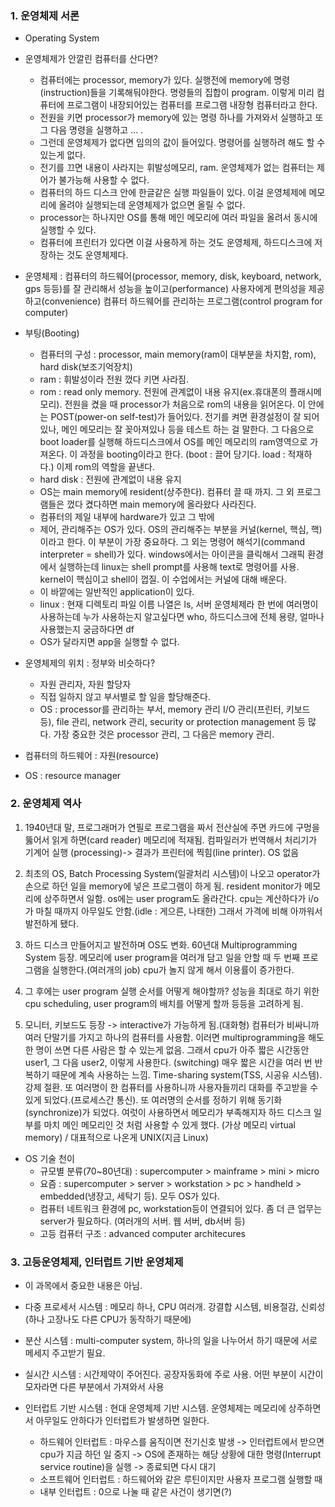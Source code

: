 ### 1.  운영체제 서론

- Operating System



- 운영체제가 안깔린 컴퓨터를 산다면?
  - 컴퓨터에는 processor, memory가 있다. 실행전에 memory에 명령(instruction)들을 기록해둬야한다. 명령들의 집합이 program. 이렇게 미리 컴퓨터에 프로그램이 내장되어있는 컴퓨터를 프로그램 내장형 컴퓨터라고 한다.
  - 전원을 키면 processor가 memory에 있는 명령 하나를 가져와서 실행하고 또 그 다음 명령을 실행하고 ... .
  - 그런데 운영체제가 없다면 임의의 값이 들어있다. 명령어를 실행하려 해도 할 수 있는게 없다. 
  - 전기를 끄면 내용이 사라지는 휘발성메모리, ram. 운영체제가 없는 컴퓨터는 제어가 불가능해 사용할 수 없다.
  - 컴퓨터의 하드 디스크 안에 한글같은 실행 파일들이 있다. 이걸 운영체제에 메모리에 올려야 실행되는데 운영체제가 없으면 올릴 수 없다.
  -  processor는 하나지만 OS를 통해 메인 메모리에 여러 파일을 올려서 동시에 실행할 수 있다.
  - 컴퓨터에 프린터가 있다면 이걸 사용하게 하는 것도 운영체제, 하드디스크에 저장하는 것도 운영체제다.



- 운영체제 : 컴퓨터의 하드웨어(processor, memory, disk, keyboard, network, gps 등등)를 잘 관리해서 성능을 높이고(performance) 사용자에게 편의성을 제공하고(convenience) 컴퓨터 하드웨어를 관리하는 프로그램(control program for computer)



- 부팅(Booting)
  - 컴퓨터의 구성 : processor, main memory(ram이 대부분을 차지함, rom), hard disk(보조기억장치)
  - ram : 휘발성이라 전원 껐다 키면 사라짐. 
  - rom : read only memory. 전원에 관계없이 내용 유지(ex.휴대폰의 플래시메모리). 전원을 켰을 때 processor가 처음으로 rom의 내용을 읽어온다. 이 안에는 POST(power-on self-test)가 들어있다. 전기를 켜면 환경설정이 잘 되어있나, 메인 메모리는 잘 꽂아져있나 등을 테스트 하는 걸 말한다. 그 다음으로 boot loader를 실행해 하드디스크에서 OS를 메인 메모리의 ram영역으로 가져온다. 이 과정을 booting이라고 한다. (boot : 끌어 당기다. load : 적재하다.) 이제 rom의 역할을 끝낸다.
  - hard disk : 전원에 관계없이 내용 유지
  - OS는 main memory에 resident(상주한다). 컴퓨터 끌 때 까지. 그 외 프로그램들은 껐다 켰다하면 main memory에 올라왔다 사라진다.
  - 컴퓨터의 제일 내부에 hardware가 있고 그 밖에
  - 제어, 관리해주는 OS가 있다. OS의 관리해주는 부분을 커널(kernel, 핵심, 핵)이라고 한다. 이 부분이 가장 중요하다. 그 외는 명령어 해석기(command interpreter = shell)가 있다. windows에서는 아이콘을 클릭해서 그래픽 환경에서 실행하는데 linux는 shell prompt를 사용해 text로 명령어를 사용. kernel이 핵심이고 shell이 껍질. 이 수업에서는 커널에 대해 배운다.
  - 이 바깥에는 일반적인 application이 있다.
  - linux : 현재 디렉토리 파일 이름 나열은 ls, 서버 운영체제라 한 번에 여러명이 사용하는데 누가 사용하는지 알고싶다면 who, 하드디스크에 전체 용량, 얼마나 사용했는지 궁금하다면 df
  - OS가 달라지면 app을 실행할 수 없다.



- 운영체제의 위치 : 정부와 비슷하다?
  - 자원 관리자, 자원 할당자
  - 직접 일하지 않고 부서별로 할 일을 할당해준다.
  - OS : processor를 관리하는 부서, memory 관리 I/O  관리(프린터, 키보드 등), file 관리, network 관리, security or protection management 등 많다. 가장 중요한 것은 processor 관리, 그 다음은 memory 관리.



- 컴퓨터의 하드웨어 : 자원(resource)
- OS : resource manager



### 2. 운영체제 역사

1. 1940년대 말, 프로그래머가 연필로 프로그램을 짜서 전산실에 주면 카드에 구멍을 뚫어서 읽게 하면(card reader) 메모리에 적재됨. 컴파일러가 번역해서 처리기가 기계어 실행 (processing)-> 결과가 프린터에 찍힘(line printer). OS 없음

2. 최초의 OS, Batch Processing System(일괄처리 시스템)이 나오고 operator가 손으로 하던 일을 memory에 넣은 프로그램이 하게 됨. resident monitor가 메모리에 상주하면서 일함. os에는 user program도 올라간다. cpu는 계산하다가 i/o가 마칠 때까지 아무일도 안함.(idle : 게으른, 나태한) 그래서 가격에 비해 아까워서 발전하게 됐다.

3. 하드 디스크 만들어지고 발전하며 OS도 변화. 60년대 Multiprogramming System 등장. 메모리에 user program을 여러개 담고 일을 안할 때 두 번째 프로그램을 실행한다.(여러개의 job) cpu가 놀지 않게 해서 이용률이 증가한다. 

4. 그 후에는 user program 실행 순서를 어떻게 해야할까? 성능을 최대로 하기 위한 cpu scheduling, user program의 배치를 어떻게 할까 등등을 고려하게 됨.

5. 모니터, 키보드도 등장 -> interactive가 가능하게 됨.(대화형) 컴퓨터가 비싸니까 여러 단말기를 가지고 하나의 컴퓨터를 사용함. 이러면 multiprogramming을 해도 한 명이 쓰면 다른 사람은 할 수 있는게 없음. 그래서 cpu가 아주 짧은 시간동안 user1, 그 다음 user2, 이렇게 사용한다. (switching) 매우 짧은 시간을 여러 번 반복하기 때문에 계속 사용하는 느낌. Time-sharing system(TSS, 시공유 시스템). 강제 절환. 또 여러명이 한 컴퓨터를 사용하니까 사용자들끼리 대화를 주고받을 수 있게 되었다.(프로세스간 통신). 또 여러명의 순서를 정하기 위해 동기화(synchronize)가 되었다. 여럿이 사용하면서 메모리가 부족해지자 하드 디스크 일부를 마치 메인 메모리인 것 처럼 사용할 수 있게 했다. (가상 메모리 virtual memory) / 대표적으로 나온게 UNIX(지금 Linux)



- OS 기술 천이
  - 규모별 분류(70~80년대) : supercomputer > mainframe > mini > micro
  - 요즘 : supercomputer > server > workstation > pc > handheld > embedded(냉장고, 세탁기 등). 모두 OS가 있다.
  - 컴퓨터 네트워크 환경에 pc, workstation등이 연결되어 있다. 좀 더 큰 업무는 server가 필요하다. (여러개의 서버. 웹 서버, db서버 등)
  - 고등 컴퓨터 구조 : advanced computer architecures



### 3. 고등운영체제, 인터럽트 기반 운영체제

- 이 과목에서 중요한 내용은 아님.

- 다중 프로세서 시스템 : 메모리 하나, CPU 여러개. 강결합 시스템, 비용절감, 신뢰성(하나 고장나도 다른 CPU가 동작하기 때문에)
- 분산 시스템 : multi-computer system, 하나의 일을 나누어서 하기 때문에 서로 메세지 주고받기 필요. 
- 실시간 시스템 : 시간제약이 주어진다. 공장자동화에 주로 사용. 어떤 부분이 시간이 모자라면 다른 부분에서 가져와서 사용

- 인터럽트 기반 시스템 : 현대 운영체제 기반 시스템.  운영체제는 메모리에 상주하면서 아무일도 안하다가 인터럽트가 발생하면 일한다.
  - 하드웨어 인터럽트 : 마우스를 움직이면 전기신호 발생 -> 인터럽트에서 받으면 cpu가 지금 하던 일 중지 -> OS에 존재하는 해당 상황에 대한 명령(Interrupt service routine)을 실행  -> 종료되면 다시 대기
  - 소프트웨어 인터럽트 : 하드웨어와 같은 루틴이지만 사용자 프로그램 실행할 때
  - 내부 인터럽트 : 0으로 나눌 때 같은 사건이 생기면(?)